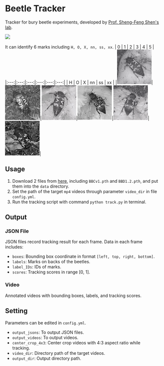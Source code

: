 # Beetle Tracker

Tracker for bury beetle experiments, developed by [Prof. Sheng-Feng Shen's lab](https://ecology.lifescience.ntu.edu.tw/doku.php/en/sfshen/start). 

![](https://github.com/panghanwu/bury_beetle_tracker/blob/main/meterials/example.gif)

It can identify 6 marks including `H, O, X, nn, ss, xx`.
|  0  |  1  |  2  |  3  |  4  |  5  |
|:---:|:---:|:---:|:---:|:---:|:---:|
|  H  |  O  |  X  | nn  | ss  | xx  |
|![](https://github.com/panghanwu/bury_beetle_tracker/blob/main/meterials/m0.png)|![](https://github.com/panghanwu/bury_beetle_tracker/blob/main/meterials/m1.png)|![](https://github.com/panghanwu/bury_beetle_tracker/blob/main/meterials/m2.png)|![](https://github.com/panghanwu/bury_beetle_tracker/blob/main/meterials/m3.png)|![](https://github.com/panghanwu/bury_beetle_tracker/blob/main/meterials/m4.png)|![](https://github.com/panghanwu/bury_beetle_tracker/blob/main/meterials/m5.png)|


## Usage
1. Download 2 files from [here](https://drive.google.com/drive/folders/1mpe4q23KAurQ6MAhasBkWh5ahTfV2IOe?usp=sharing), including `BBCv1.pth` and `BBD1.2.pth`, and put them into the `data` directory.
2. Set the path of the target `mp4` videos through parameter `video_dir` in file `config.yml`.
3. Run the tracking script with command `python track.py` in terminal.

## Output
### JSON File
JSON files record tracking result for each frame. Data in each frame includes:
- `boxes`: Bounding box coordinate in format `[left, top, right, bottom]`.
- `labels`: Marks on backs of the beetles.
- `label_IDs`: IDs of marks.
- `scores`: Tracking scores in range [0, 1].

### Video
Annotated videos with bounding boxes, labels, and tracking scores.

## Setting
Parameters can be edited in `config.yml`.
- `output_jsons`: To output JSON files.
- `output_videos`: To output videos.
- `center_crop_4x3`: Center crop videos with 4:3 aspect ratio while tracking.
- `video_dir`: Directory path of the target videos.
- `output_dir`: Output directory path.
